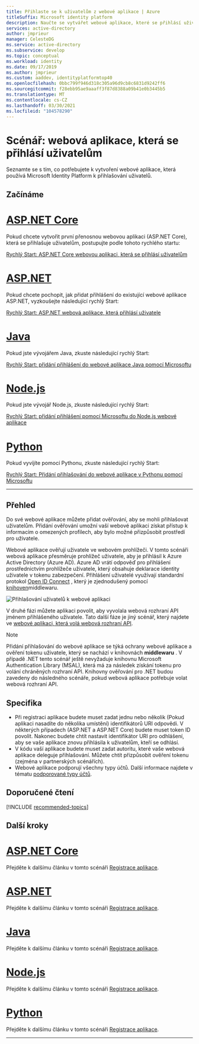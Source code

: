```yaml
---
title: Přihlaste se k uživatelům z webové aplikace | Azure
titleSuffix: Microsoft identity platform
description: Naučte se vytvářet webové aplikace, které se přihlásí uživatelům (přehled).
services: active-directory
author: jmprieur
manager: CelesteDG
ms.service: active-directory
ms.subservice: develop
ms.topic: conceptual
ms.workload: identity
ms.date: 09/17/2019
ms.author: jmprieur
ms.custom: aaddev, identityplatformtop40
ms.openlocfilehash: 0bbc799f946d318c305a96d9cb8c6831d9242ff6
ms.sourcegitcommit: f28ebb95ae9aaaff3f87d8388a09b41e0b3445b5
ms.translationtype: MT
ms.contentlocale: cs-CZ
ms.lasthandoff: 03/30/2021
ms.locfileid: "104578290"
---
```

# <a name="scenario-web-app-that-signs-in-users"></a>Scénář: webová aplikace, která se přihlásí uživatelům

Seznamte se s tím, co potřebujete k vytvoření webové aplikace, která používá Microsoft Identity Platform k přihlašování uživatelů.

## <a name="getting-started"></a>Začínáme

# <a name="aspnet-core"></a>[ASP.NET Core](#tab/aspnetcore)

Pokud chcete vytvořit první přenosnou webovou aplikaci (ASP.NET Core), která se přihlašuje uživatelům, postupujte podle tohoto rychlého startu:

[Rychlý Start: ASP.NET Core webovou aplikaci, která se přihlásí uživatelům](quickstart-v2-aspnet-core-webapp.md)

# <a name="aspnet"></a>[ASP.NET](#tab/aspnet)

Pokud chcete pochopit, jak přidat přihlášení do existující webové aplikace ASP.NET, vyzkoušejte následující rychlý Start:

[Rychlý Start: ASP.NET webová aplikace, která přihlásí uživatele](quickstart-v2-aspnet-webapp.md)

# <a name="java"></a>[Java](#tab/java)

Pokud jste vývojářem Java, zkuste následující rychlý Start:

[Rychlý Start: přidání přihlášení do webové aplikace Java pomocí Microsoftu](quickstart-v2-java-webapp.md)

# <a name="nodejs"></a>[Node.js](#tab/nodejs)

Pokud jste vývojář Node.js, zkuste následující rychlý Start:

[Rychlý Start: přidání přihlášení pomocí Microsoftu do Node.js webové aplikace](quickstart-v2-nodejs-webapp-msal.md)

# <a name="python"></a>[Python](#tab/python)

Pokud vyvíjíte pomocí Pythonu, zkuste následující rychlý Start:

[Rychlý Start: Přidání přihlašování do webové aplikace v Pythonu pomocí Microsoftu](quickstart-v2-python-webapp.md)

---

## <a name="overview"></a>Přehled

Do své webové aplikace můžete přidat ověřování, aby se mohli přihlašovat uživatelům. Přidání ověřování umožní vaší webové aplikaci získat přístup k informacím o omezených profilech, aby bylo možné přizpůsobit prostředí pro uživatele.

Webové aplikace ověřují uživatele ve webovém prohlížeči. V tomto scénáři webová aplikace přesměruje prohlížeč uživatele, aby je přihlásil k Azure Active Directory (Azure AD). Azure AD vrátí odpověď pro přihlášení prostřednictvím prohlížeče uživatele, který obsahuje deklarace identity uživatele v tokenu zabezpečení. Přihlášení uživatelé využívají standardní protokol [Open ID Connect](./v2-protocols-oidc.md) , který je zjednodušený pomocí [knihoven](scenario-web-app-sign-user-app-configuration.md#microsoft-libraries-supporting-web-apps)middlewaru.

![Přihlašování uživatelů k webové aplikaci](./media/scenario-webapp/scenario-webapp-signs-in-users.svg)

V druhé fázi můžete aplikaci povolit, aby vyvolala webová rozhraní API jménem přihlášeného uživatele. Tato další fáze je jiný scénář, který najdete ve [webové aplikaci, která volá webová rozhraní API](scenario-web-app-call-api-overview.md).

> [!NOTE]
> Přidání přihlašování do webové aplikace se týká ochrany webové aplikace a ověření tokenu uživatele, který se nachází v knihovnách  **middlewaru** . V případě .NET tento scénář ještě nevyžaduje knihovnu Microsoft Authentication Library (MSAL), která má za následek získání tokenu pro volání chráněných rozhraní API. Knihovny ověřování pro .NET budou zavedeny do následného scénáře, pokud webová aplikace potřebuje volat webová rozhraní API.

## <a name="specifics"></a>Specifika

- Při registraci aplikace budete muset zadat jednu nebo několik (Pokud aplikaci nasadíte do několika umístění) identifikátorů URI odpovědi. V některých případech (ASP.NET a ASP.NET Core) budete muset token ID povolit. Nakonec budete chtít nastavit identifikátor URI pro odhlášení, aby se vaše aplikace znovu přihlásila k uživatelům, kteří se odhlásí.
- V kódu vaší aplikace budete muset zadat autoritu, které vaše webová aplikace deleguje přihlašování. Můžete chtít přizpůsobit ověření tokenu (zejména v partnerských scénářích).
- Webové aplikace podporují všechny typy účtů. Další informace najdete v tématu [podporované typy účtů](v2-supported-account-types.md).

## <a name="recommended-reading"></a>Doporučené čtení

[!INCLUDE [recommended-topics](../../../includes/active-directory-develop-scenarios-prerequisites.md)]

## <a name="next-steps"></a>Další kroky

# <a name="aspnet-core"></a>[ASP.NET Core](#tab/aspnetcore)

Přejděte k dalšímu článku v tomto scénáři [Registrace aplikace](./scenario-web-app-sign-user-app-registration.md?tabs=aspnetcore).

# <a name="aspnet"></a>[ASP.NET](#tab/aspnet)

Přejděte k dalšímu článku v tomto scénáři [Registrace aplikace](./scenario-web-app-sign-user-app-registration.md?tabs=aspnet).

# <a name="java"></a>[Java](#tab/java)

Přejděte k dalšímu článku v tomto scénáři [Registrace aplikace](./scenario-web-app-sign-user-app-registration.md?tabs=java).

# <a name="nodejs"></a>[Node.js](#tab/nodejs)

Přejděte k dalšímu článku v tomto scénáři [Registrace aplikace](./scenario-web-app-sign-user-app-registration.md?tabs=nodejs).

# <a name="python"></a>[Python](#tab/python)

Přejděte k dalšímu článku v tomto scénáři [Registrace aplikace](./scenario-web-app-sign-user-app-registration.md?tabs=python).

---
